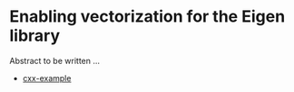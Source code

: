 # Enabling vectorization for the Eigen library

Abstract to be written ...

- [cxx-example](cxx-example/)
